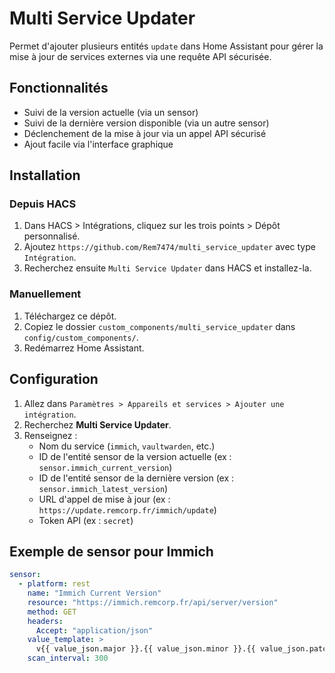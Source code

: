 # Multi Service Updater

Permet d'ajouter plusieurs entités `update` dans Home Assistant pour gérer la mise à jour de services externes via une requête API sécurisée.

## Fonctionnalités

- Suivi de la version actuelle (via un sensor)
- Suivi de la dernière version disponible (via un autre sensor)
- Déclenchement de la mise à jour via un appel API sécurisé
- Ajout facile via l'interface graphique

## Installation

### Depuis HACS

1. Dans HACS > Intégrations, cliquez sur les trois points > Dépôt personnalisé.
2. Ajoutez `https://github.com/Rem7474/multi_service_updater` avec type `Intégration`.
3. Recherchez ensuite `Multi Service Updater` dans HACS et installez-la.

### Manuellement

1. Téléchargez ce dépôt.
2. Copiez le dossier `custom_components/multi_service_updater` dans `config/custom_components/`.
3. Redémarrez Home Assistant.

## Configuration

1. Allez dans `Paramètres > Appareils et services > Ajouter une intégration`.
2. Recherchez **Multi Service Updater**.
3. Renseignez :
   - Nom du service (`immich`, `vaultwarden`, etc.)
   - ID de l'entité sensor de la version actuelle (ex : `sensor.immich_current_version`)
   - ID de l'entité sensor de la dernière version (ex : `sensor.immich_latest_version`)
   - URL d'appel de mise à jour (ex : `https://update.remcorp.fr/immich/update`)
   - Token API (ex : `secret`)

## Exemple de sensor pour Immich

```yaml
sensor:
  - platform: rest
    name: "Immich Current Version"
    resource: "https://immich.remcorp.fr/api/server/version"
    method: GET
    headers:
      Accept: "application/json"
    value_template: >
      v{{ value_json.major }}.{{ value_json.minor }}.{{ value_json.patch }}
    scan_interval: 300
